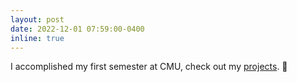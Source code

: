 ```yaml
---
layout: post
date: 2022-12-01 07:59:00-0400
inline: true
---
```


I accomplished my first semester at CMU, check out my [projects](./projects). :dog:
